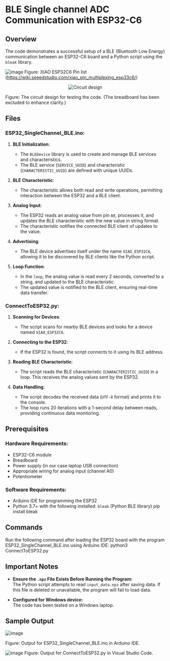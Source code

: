 # BLE Single channel ADC Communication with ESP32-C6

## Overview
The code demonstrates a successful setup of a BLE (Bluetooth Low Energy) communication between an ESP32-C6 board and a Python script using the `bleak` library.

![image](https://github.com/user-attachments/assets/9fc3b1ea-21c7-4ed2-8131-7ace7a2a633e)
Figure: XIAO ESP32C6 Pin list (https://wiki.seeedstudio.com/xiao_pin_multiplexing_esp33c6/)

<p align="center">
  <img src="https://github.com/user-attachments/assets/b415cdd3-fc51-4de3-aa8b-a30394841169" alt="Circuit design" />
</p>
Figure: The circuit design for testing the code. (The breadboard has been excluded to enhance clarity.)

## Files

### **ESP32_SingleChannel_BLE.ino:**
1. **BLE Initialization**:
   - The `BLEDevice` library is used to create and manage BLE services and characteristics.
   - The BLE service (`SERVICE_UUID`) and characteristic (`CHARACTERISTIC_UUID`) are defined with unique UUIDs.

2. **BLE Characteristic**:
   - The characteristic allows both read and write operations, permitting interaction between the ESP32 and a BLE client.

3. **Analog Input**:
   - The ESP32 reads an analog value from pin `A0`, processes it, and updates the BLE characteristic with the new value in string format.
   - The characteristic notifies the connected BLE client of updates to the value.

4. **Advertising**:
   - The BLE device advertises itself under the name `XIAO_ESP32C6`, allowing it to be discovered by BLE clients like the Python script.

5. **Loop Function**:
   - In the `loop`, the analog value is read every 2 seconds, converted to a string, and updated to the BLE characteristic.
   - The updated value is notified to the BLE client, ensuring real-time data transfer.

### **ConnectToESP32.py:**
1. **Scanning for Devices**:
   - The script scans for nearby BLE devices and looks for a device named `XIAO_ESP32C6`.

2. **Connecting to the ESP32**:
   - If the ESP32 is found, the script connects to it using its BLE address.

3. **Reading BLE Characteristic**:
   - The script reads the BLE characteristic (`CHARACTERISTIC_UUID`) in a loop. This receives the analog values sent by the ESP32.

4. **Data Handling**:
   - The script decodes the received data (`UTF-8` format) and prints it to the console.
   - The loop runs 20 iterations with a 1-second delay between reads, providing continuous data monitoring.


## Prerequisites

### Hardware Requirements:
- ESP32-C6 module
- Breadboard
- Power supply (in our case laptop USB connection)
- Appropriate wiring for analog input (channel A0) 
- Potentiometer

### Software Requirements:
- Arduino IDE for programming the ESP32
- Python 3.7+ with the following installed:
  `bleak` (Python BLE library)
  pip install bleak

## Commands
Run the following command after loading the ESP32 board with the program ESP32_SingleChannel_BLE.ino using Arduino IDE:
python3 ConnectToESP32.py

## Important Notes

- **Ensure the `.npz` File Exists Before Running the Program:**  
  The Python script attempts to read `input_data.npz` after saving data. If this file is deleted or unavailable, the program will fail to load data.

- **Configured for Windows device:**  
  The code has been tested on a Windows laptop.

## Sample Output
![image](https://github.com/user-attachments/assets/e224dcb2-3c19-457a-a340-7501aabee496)

Figure: Output for ESP32_SingleChannel_BLE.ino in Arduino IDE.

![image](https://github.com/user-attachments/assets/08a7d620-5892-4689-b54e-f446c59a353c)
Figure: Output for ConnectToESP32.py in Visual Studio Code.

